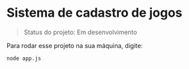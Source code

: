 # Sistema de cadastro de jogos

> Status do projeto: Em desenvolvimento

Para rodar esse projeto na sua máquina, digite: 

```
node app.js
```
